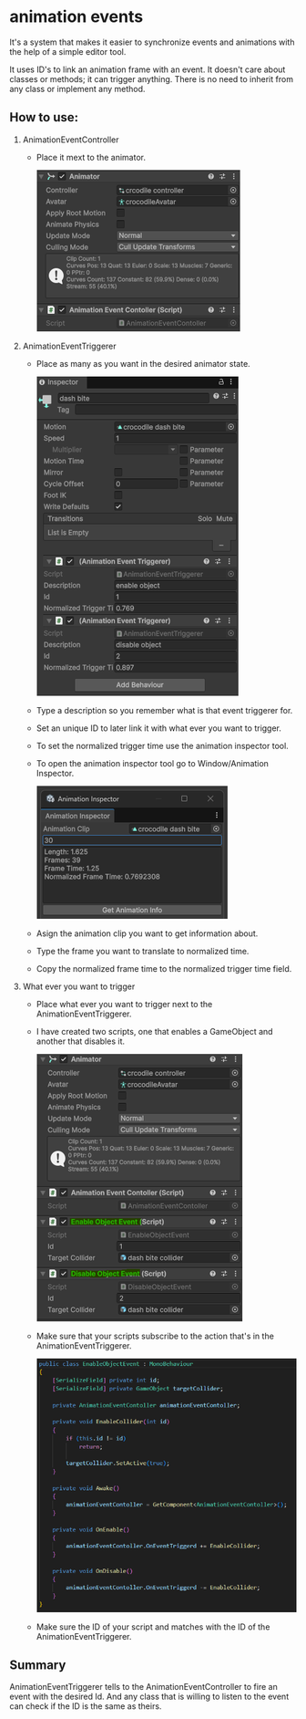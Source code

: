 # animation events
It's a system that makes it easier to synchronize events and animations with the help of a simple editor tool.

It uses ID's to link an animation frame with an event. It doesn't care about classes or methods;
it can trigger anything. There is no need to inherit from any class or implement any method.

## How to use: 

1. AnimationEventController
    - Place it mext to the animator.

        ![alt text](image.png)
2. AnimationEventTriggerer
    - Place as many as you want in the desired animator state.

        ![alt text](image-1.png)
    - Type a description so you remember what is that event triggerer for.
    - Set an unique ID to later link it with what ever you want to trigger.
    - To set the normalized trigger time use the animation inspector tool.
    - To open the animation inspector tool go to Window/Animation Inspector.
        
        ![alt text](image-2.png)
    - Asign the animation clip you want to get information about.
    - Type the frame you want to translate to normalized time.
    - Copy the normalized frame time to the normalized trigger time field.
3. What ever you want to trigger
    - Place what ever you want to trigger next to the AnimationEventTriggerer.
    - I have created two scripts, one that enables a GameObject and another that disables it.

        ![alt text](image-3.png)
    - Make sure that your scripts subscribe to the action that's in the AnimationEventTriggerer.

        ![alt text](image-4.png)
    - Make sure the ID of your script and matches with the ID of the AnimationEventTriggerer.

## Summary

AnimationEventTriggerer tells to the AnimationEventController to fire an event with the desired Id.
And any class that is willing to listen to the event can check if the ID is the same as theirs.